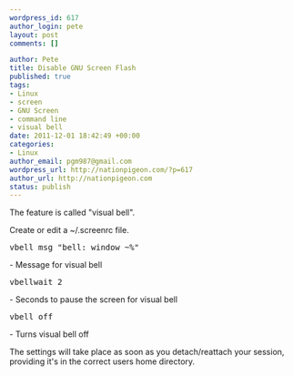 ```yaml
--- 
wordpress_id: 617
author_login: pete
layout: post
comments: []

author: Pete
title: Disable GNU Screen Flash
published: true
tags: 
- Linux
- screen
- GNU Screen
- command line
- visual bell
date: 2011-12-01 18:42:49 +00:00
categories: 
- Linux
author_email: pgm987@gmail.com
wordpress_url: http://nationpigeon.com/?p=617
author_url: http://nationpigeon.com
status: publish
---
```

The feature is called "visual bell".

Create or edit a ~/.screenrc file.

<pre>vbell_msg "bell: window ~%"</pre> - Message for visual bell
<pre>vbellwait 2</pre> - Seconds to pause the screen for visual bell
<pre>vbell off</pre> - Turns visual bell off

The settings will take place as soon as you detach/reattach your session, providing it's in the correct users home directory.
